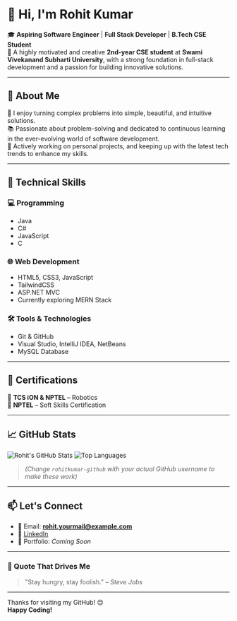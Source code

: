 # 👋 Hi, I'm Rohit Kumar

🎓 **Aspiring Software Engineer** | **Full Stack Developer** | **B.Tech CSE Student**  
🧠 A highly motivated and creative **2nd-year CSE student** at **Swami Vivekanand Subharti University**, with a strong foundation in full-stack development and a passion for building innovative solutions.

---

## 🔹 About Me

🚀 I enjoy turning complex problems into simple, beautiful, and intuitive solutions.  
📚 Passionate about problem-solving and dedicated to continuous learning in the ever-evolving world of software development.  
🎯 Actively working on personal projects, and keeping up with the latest tech trends to enhance my skills.

---

## 💼 Technical Skills

### 💻 Programming
- Java
- C#
- JavaScript
- C

### 🌐 Web Development
- HTML5, CSS3, JavaScript
- TailwindCSS
- ASP.NET MVC
- Currently exploring MERN Stack

### 🛠 Tools & Technologies
- Git & GitHub
- Visual Studio, IntelliJ IDEA, NetBeans
- MySQL Database

---

## 📜 Certifications

🏅 **TCS iON & NPTEL** – Robotics  
🏅 **NPTEL** – Soft Skills Certification

---

## 📈 GitHub Stats

![Rohit's GitHub Stats](https://github-readme-stats.vercel.app/api?username=rohitkumar-github&show_icons=true&theme=tokyonight)
![Top Languages](https://github-readme-stats.vercel.app/api/top-langs/?username=rohitkumar-github&layout=compact&theme=tokyonight)

> *(Change `rohitkumar-github` with your actual GitHub username to make these work)*

---

## 📫 Let's Connect

- 📧 Email: **rohit.yourmail@example.com**
- 🔗 [LinkedIn](https://www.linkedin.com/in/yourprofile)
- 🧰 Portfolio: *Coming Soon*

---

### 🧠 Quote That Drives Me

> "Stay hungry, stay foolish." – *Steve Jobs*

---

Thanks for visiting my GitHub! 😊  
**Happy Coding!**

